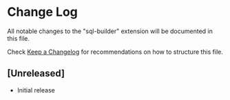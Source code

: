 # Change Log

All notable changes to the "sql-builder" extension will be documented in this file.

Check [Keep a Changelog](http://keepachangelog.com/) for recommendations on how to structure this file.

## [Unreleased]

- Initial release